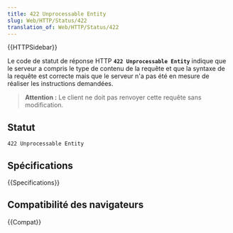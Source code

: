 ```yaml
---
title: 422 Unprocessable Entity
slug: Web/HTTP/Status/422
translation_of: Web/HTTP/Status/422
---
```


{{HTTPSidebar}}

Le code de statut de réponse HTTP **`422 Unprocessable Entity`** indique que le serveur a compris le type de contenu de la requête et que la syntaxe de la requête est correcte mais que le serveur n'a pas été en mesure de réaliser les instructions demandées.

> **Attention :** Le client ne doit pas renvoyer cette requête sans modification.

## Statut

```
422 Unprocessable Entity
```

## Spécifications

{{Specifications}}

## Compatibilité des navigateurs

{{Compat}}
